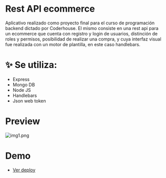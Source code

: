 # Rest API ecommerce  

Aplicativo realizado como proyecto final para el curso de programación backend dictado por Coderhouse.
El mismo consiste en una rest api para un ecommerce que cuenta con registro y login de usuarios, distinción de roles y permisos, posibilidad de realizar una compra, y cuya interfaz visual fue realizada con un motor de plantilla, en este caso handlebars.

# ✨ Se utiliza:
- Express
- Mongo DB
- Node JS
- Handlebars
- Json web token


# Preview
![img1.png](https://res.cloudinary.com/dem9ilhyh/image/upload/v1690156228/restapi_re2fo7.png)

# Demo
- [Ver deploy](https://ecommerce-api-qelk.onrender.com)
